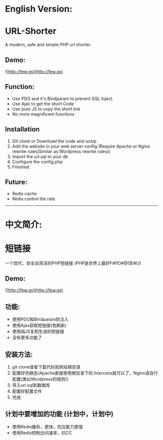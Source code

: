 # English Version:

# URL-Shorter

A modern, safe and simple PHP url shorter.

## Demo:
![http://few.gs](http://few.gs)

## Function:
+ Use PDO and it's Bindparam to prevent SQL Inject.
+ Use Ajax to get the short Code
+ Use pure JS to copy the short link
+ No more magnificent functions

## Installation
1. Git clone or Download the code and unzip
2. Add the website in your web server config (Require Apache or Nginx rewrite rules(Similar as Wordpress rewrite rules))
3. Import the url.sql to your db
4. Configure the config.php
5. Finished

## Future:
+ Redis cache
+ Redis control the rate

---

# 中文简介:

# 短链接

一个现代、安全且简洁的PHP短链接 (PHP是世界上最好F#fIO#@($)#U)

## Demo:
![http://few.gs](http://few.gs)

## 功能:
+ 使用PDO和Bindparam防注入
+ 使用Ajax获取短链接(免刷新)
+ 使用纯JS复制生成的短链接
+ 没有更多功能了

## 安装方法:
1. git clone或者下载代码到网站根目录
2. 配置好伪静态(Apache直接使用根目录下的.htaccess就可以了，Nginx请自行配置(类似Wordpress的规则)) 
3. 导入url.sql到数据库
4. 配置好配置文件
5. 完成

## 计划中要增加的功能 (计划中，计划中)
+ 使用Redis缓存，更快，抗压能力更强
+ 使用Redis控制访问速率，抗CC
